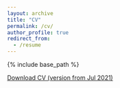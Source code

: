 ```yaml
---
layout: archive
title: "CV"
permalink: /cv/
author_profile: true
redirect_from:
  - /resume
---
```


{% include base_path %}

[Download CV (version from Jul 2021)](http://metalichen.github.io/files/CV.pdf)
